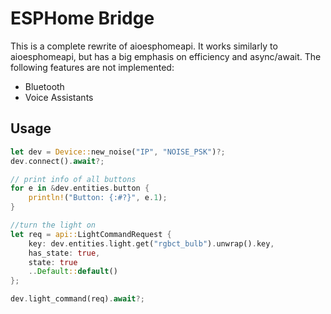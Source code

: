 # ESPHome Bridge

This is a complete rewrite of aioesphomeapi. It works similarly to aioesphomeapi,
but has a big emphasis on efficiency and async/await. The following features
are not implemented:
 - Bluetooth
 - Voice Assistants

## Usage

```rust
let dev = Device::new_noise("IP", "NOISE_PSK")?;
dev.connect().await?;

// print info of all buttons
for e in &dev.entities.button {
    println!("Button: {:#?}", e.1);
}

//turn the light on
let req = api::LightCommandRequest {
    key: dev.entities.light.get("rgbct_bulb").unwrap().key,
    has_state: true,
    state: true
    ..Default::default()
};

dev.light_command(req).await?;
```
